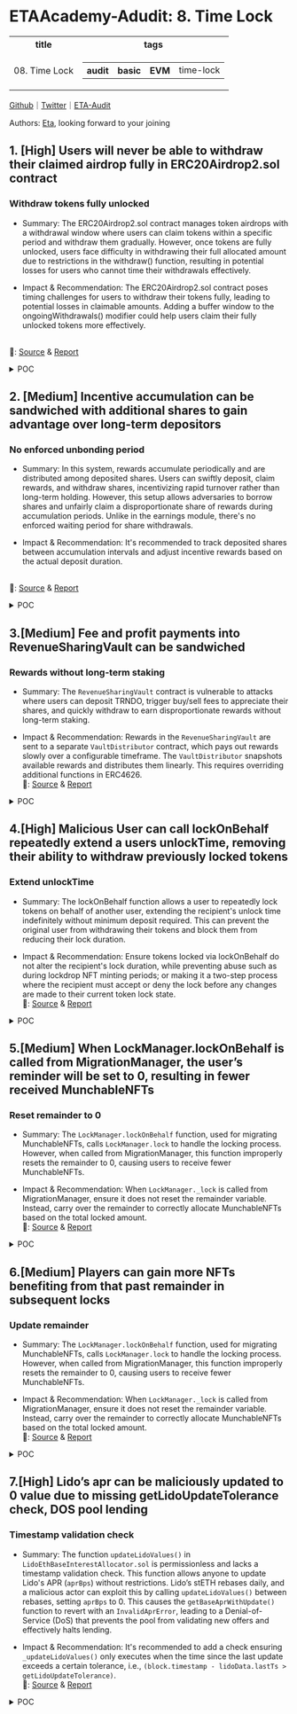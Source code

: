 # ETAAcademy-Adudit: 8. Time Lock

<table>
  <tr>
    <th>title</th>
    <th>tags</th>
  </tr>
  <tr>
    <td>08. Time Lock</td>
    <td>
      <table>
        <tr>
          <th>audit</th>
          <th>basic</th>
          <th>EVM</th>
          <td>time-lock</td>
        </tr>
      </table>
    </td>
  </tr>
</table>

[Github](https://github.com/ETAAcademy)｜[Twitter](https://twitter.com/ETAAcademy)｜[ETA-Audit](https://github.com/ETAAcademy/ETAAcademy-Audit)

Authors: [Eta](https://twitter.com/pwhattie), looking forward to your joining

## 1. [High] Users will never be able to withdraw their claimed airdrop fully in ERC20Airdrop2.sol contract

### Withdraw tokens fully unlocked

- Summary: The ERC20Airdrop2.sol contract manages token airdrops with a withdrawal window where users can claim tokens within a specific period and withdraw them gradually. However, once tokens are fully unlocked, users face difficulty in withdrawing their full allocated amount due to restrictions in the withdraw() function, resulting in potential losses for users who cannot time their withdrawals effectively.

- Impact & Recommendation: The ERC20Airdrop2.sol contract poses timing challenges for users to withdraw their tokens fully, leading to potential losses in claimable amounts. Adding a buffer window to the ongoingWithdrawals() modifier could help users claim their fully unlocked tokens more effectively.

<br> 🐬: [Source](https://code4rena.com/reports/2024-03-taiko#h-03-users-will-never-be-able-to-withdraw-their-claimed-airdrop-fully-in-erc20airdrop2sol-contract) & [Report](https://code4rena.com/reports/2024-03-taiko)

  <details><summary>POC</summary>
 
  ```solidity
    function testAirdropIssue() public {
        vm.warp(uint64(block.timestamp + 11));
        vm.prank(Alice, Alice);
        airdrop2.claim(Alice, 100, merkleProof);
        // Roll 5 days after
        vm.roll(block.number + 200);
        vm.warp(claimEnd + 5 days);
        airdrop2.withdraw(Alice);
        console.log("Alice balance:", token.balanceOf(Alice));
        // Roll 6 days after
        vm.roll(block.number + 200);
        vm.warp(claimEnd + 11 days);
        vm.expectRevert(ERC20Airdrop2.WITHDRAWALS_NOT_ONGOING.selector);
        airdrop2.withdraw(Alice);
    }
  ```
  </details>

## 2. [Medium] Incentive accumulation can be sandwiched with additional shares to gain advantage over long-term depositors

### No enforced unbonding period

- Summary: In this system, rewards accumulate periodically and are distributed among deposited shares. Users can swiftly deposit, claim rewards, and withdraw shares, incentivizing rapid turnover rather than long-term holding. However, this setup allows adversaries to borrow shares and unfairly claim a disproportionate share of rewards during accumulation periods. Unlike in the earnings module, there's no enforced waiting period for share withdrawals.

- Impact & Recommendation: It's recommended to track deposited shares between accumulation intervals and adjust incentive rewards based on the actual deposit duration.

<br> 🐬: [Source](https://code4rena.com/reports/2024-03-acala#m-02-incentive-accumulation-can-be-sandwiched-with-additional-shares-to-gain-advantage-over-long-term-depositors) & [Report](https://code4rena.com/reports/2024-03-acala)

  <details><summary>POC</summary>
 
  ```rust
    diff --git a/src/modules/incentives/src/tests.rs b/src/modules/incentives/src/tests.rs
    index 1370d5b..fa16a08 100644
    --- a/src/modules/incentives/src/tests.rs
    +++ b/src/modules/incentives/src/tests.rs
    @@ -1171,10 +1171,11 @@ fn transfer_reward_and_update_rewards_storage_atomically_when_accumulate_incenti
            assert_eq!(TokensModule::free_balance(AUSD, &VAULT::get()), 0);
    
            RewardsModule::add_share(&ALICE::get(), &PoolId::Loans(LDOT), 1);
    +		RewardsModule::add_share(&BOB::get(), &PoolId::Loans(LDOT), 1);
            assert_eq!(
                RewardsModule::pool_infos(PoolId::Loans(LDOT)),
                PoolInfo {
    -				total_shares: 1,
    +				total_shares: 2,
                    ..Default::default()
                }
            );
    @@ -1188,7 +1189,7 @@ fn transfer_reward_and_update_rewards_storage_atomically_when_accumulate_incenti
            assert_eq!(
                RewardsModule::pool_infos(PoolId::Loans(LDOT)),
                PoolInfo {
    -				total_shares: 1,
    +				total_shares: 2,
                    rewards: vec![(ACA, (30, 0)), (AUSD, (90, 0))].into_iter().collect()
                }
            );
    @@ -1202,7 +1203,7 @@ fn transfer_reward_and_update_rewards_storage_atomically_when_accumulate_incenti
            assert_eq!(
                RewardsModule::pool_infos(PoolId::Loans(LDOT)),
                PoolInfo {
    -				total_shares: 1,
    +				total_shares: 2,
                    rewards: vec![(ACA, (60, 0)), (AUSD, (90, 0))].into_iter().collect()
                }
            );
  ```
  </details>

## 3.[Medium] Fee and profit payments into RevenueSharingVault can be sandwiched

### Rewards without long-term staking

- Summary: The `RevenueSharingVault` contract is vulnerable to attacks where users can deposit TRNDO, trigger buy/sell fees to appreciate their shares, and quickly withdraw to earn disproportionate rewards without long-term staking.

- Impact & Recommendation: Rewards in the `RevenueSharingVault` are sent to a separate `VaultDistributor` contract, which pays out rewards slowly over a configurable timeframe. The `VaultDistributor` snapshots available rewards and distributes them linearly. This requires overriding additional functions in ERC4626.
  <br> 🐬: [Source](https://code4rena.com/reports/2024-06-tornadoblast-proleague#m-03-fee-and-profit-payments-into-revenueSharingVault-can-be-sandwiched) & [Report](https://code4rena.com/reports/2024-06-tornadoblast-proleague)

<details><summary>POC</summary>

```solidity
--- a/apps/contracts/src/tornadoToken/RevenueSharingVault.sol
+++ b/apps/contracts/src/tornadoToken/RevenueSharingVault.sol
@@ -7,12 +7,18 @@ import { ERC4626 } from "@openzeppelin/contracts/token/ERC20/extensions/ERC4626.
 import { TornadoBlastBotToken } from "./TornadoBlastBotToken.sol";
 import { BlastGasAndYield } from "../commons/BlastGasAndYield.sol";
+import {VaultDistributor} from "../VaultDistributor.sol";
+
 /// @dev send tornado blast tokens to this contract to redistribute them to stakers
 /// @dev treasury MUST stake a significant amount first to avoid future share/tokenAmount slippage
 contract RevenueSharingVault is ERC4626, BlastGasAndYield {
+    VaultDistributor vaultDistributor;
     constructor(
-        TornadoBlastBotToken tornadoBlastToken
-    ) ERC4626(tornadoBlastToken) ERC20("Staked Tornado Blast Token", "stTRNDO") {}
+        TornadoBlastBotToken tornadoBlastToken,
+        VaultDistributor _vaultDistributor
+    ) ERC4626(tornadoBlastToken) ERC20("Staked Tornado Blast Token", "stTRNDO") {
+        vaultDistributor = _vaultDistributor;
+    }
     function _update(address from, address to, uint256 value) internal override {
         // allow mint and burn, disallow transfers
@@ -21,4 +27,32 @@ contract RevenueSharingVault is ERC4626, BlastGasAndYield {
         }
         super._update(from, to, value);
     }
+
+    function setVaultDistributor(VaultDistributor _vaultDistributor) external onlyOwner {
+        vaultDistributor = _vaultDistributor;
+    }
+
+    function totalAssets() public view override returns (uint256) {
+        return _asset.balanceOf(address(this)) + vaultDistributor.pendingRewards();
+    }
+
+    function deposit(uint256 assets, address receiver) public override returns (uint256) {
+        vaultDistributor.processRewards();
+        super.deposit(assets, receiver);
+    }
+
+    function mint(uint256 shares, address receiver) public override returns (uint256) {
+        vaultDistributor.processRewards();
+        super.mint(shares, receiver);
+    }
+
+    function withdraw(uint256 assets, address receiver, address owner) public override returns (uint256) {
+        vaultDistributor.processRewards();
+        super.withdarw(assets, receiver, owner);
+    }
+
+    function redeem(uint256 shares, address receiver, address owner) public override returns (uint256) {
+        vaultDistributor.processRewards();
+        super.redeem(shares, receiver, owner);
+    }
 }

```

</details>

## 4.[High] Malicious User can call lockOnBehalf repeatedly extend a users unlockTime, removing their ability to withdraw previously locked tokens

### Extend unlockTime

- Summary: The lockOnBehalf function allows a user to repeatedly lock tokens on behalf of another user, extending the recipient's unlock time indefinitely without minimum deposit required. This can prevent the original user from withdrawing their tokens and block them from reducing their lock duration.

- Impact & Recommendation: Ensure tokens locked via lockOnBehalf do not alter the recipient's lock duration, while preventing abuse such as during lockdrop NFT minting periods; or making it a two-step process where the recipient must accept or deny the lock before any changes are made to their current token lock state.
  <br> 🐬: [Source](https://code4rena.com/reports/2024-05-munchables#h-01-malicious-user-can-call-lockonbehalf-repeatedly-extend-a-users-unlocktime-removing-their-ability-to-withdraw-previously-locked-tokens) & [Report](https://code4rena.com/reports/2024-05-munchables)

<details><summary>POC</summary>

```solidity
    address alice = makeAddr("alice");
    address bob = makeAddr("bob");
    function test_lockOnBehalfExtendsRecipientsUnlockTime() public {
        // Alice locks 10 ether in the protocol
        vm.deal(alice, 10 ether);
        vm.startPrank(alice);
        amp.register(MunchablesCommonLib.Realm.Everfrost, address(0));
        lm.lock{value: 10 ether}(address(0), 10 ether);
        vm.stopPrank();
        ILockManager.LockedTokenWithMetadata[] memory locked = lm.getLocked(address(alice));
        uint256 firstUnlockTime = locked[0].lockedToken.unlockTime;
        console.log("Unlock Time Start:", firstUnlockTime);
        // Some time passes
        vm.warp(block.timestamp + 5 hours);
        // Bob makes a zero deposit "on behalf" of alice
        vm.startPrank(bob);
        lm.lockOnBehalf(address(0), 0, alice);
        ILockManager.LockedTokenWithMetadata[] memory lockedNow = lm.getLocked(address(alice));
        uint256 endUnlockTime = lockedNow[0].lockedToken.unlockTime;
        // Confirm Alice's unlock time has been pushed back by bobs deposit
        console.log("Unlock Time End  :", endUnlockTime);
        assert(endUnlockTime > firstUnlockTime);
    }

    function test_lockOnBehalfGriefSetLockDuration() public {
        // Alice plans to call LockManager::setLockDuration to lower her min lock time to 1 hour
        vm.startPrank(alice);
        amp.register(MunchablesCommonLib.Realm.Everfrost, address(0));
        vm.stopPrank();
        // However Bob makes a 1 wei dontation lockOnBehalf beforehand
        vm.startPrank(bob);
        vm.deal(bob, 1);
        lm.lockOnBehalf{value: 1}(address(0), 1, alice);
        vm.stopPrank();
        // Now Alice's setter fails because her new duration is shorter than the `lockdrop.minDuration` set during bob's lockOnBehalf
        vm.startPrank(alice);
        vm.expectRevert();
        lm.setLockDuration(1 hours);
    }

```

</details>

## 5.[Medium] When LockManager.lockOnBehalf is called from MigrationManager, the user’s reminder will be set to 0, resulting in fewer received MunchableNFTs

### Reset remainder to 0

- Summary: The `LockManager.lockOnBehalf` function, used for migrating MunchableNFTs, calls `LockManager.lock` to handle the locking process. However, when called from MigrationManager, this function improperly resets the remainder to 0, causing users to receive fewer MunchableNFTs.

- Impact & Recommendation: When `LockManager._lock` is called from MigrationManager, ensure it does not reset the remainder variable. Instead, carry over the remainder to correctly allocate MunchableNFTs based on the total locked amount.
  <br> 🐬: [Source](https://code4rena.com/reports/2024-05-munchables#m-02-when-lockmanagerlockonbehalf-is-called-from-migrationmanager-the-users-reminder-will-be-set-to-0-resulting-in-fewer-received-munchablenfts) & [Report](https://code4rena.com/reports/2024-05-munchables)

<details><summary>POC</summary>

```solidity
function _migrateNFTs(
    address _user,
    address _tokenLocked,
    uint256[] memory tokenIds
) internal {
    // ...
    uint256 quantity = (totalLockAmount * discountFactor) / 10e12;
    if (_tokenLocked == address(0)) {
        _lockManager.lockOnBehalf{value: quantity}(
            _tokenLocked,
            quantity,
            _user
        );
    } else if (_tokenLocked == address(WETH)) {
        WETH.approve(address(_lockManager), quantity);
        _lockManager.lockOnBehalf(_tokenLocked, quantity, _user);
    } else if (_tokenLocked == address(USDB)) {
        USDB.approve(address(_lockManager), quantity);
        _lockManager.lockOnBehalf(_tokenLocked, quantity, _user);
    }
    emit MigrationSucceeded(_user, migratedTokenIds, newTokenIds);
}

function _lock(
    address _tokenContract,
    uint256 _quantity,
    address _tokenOwner,
    address _lockRecipient
) private {
    // ...

    // add remainder from any previous lock
    uint256 quantity = _quantity + lockedToken.remainder;
@>  uint256 remainder;
    uint256 numberNFTs;
    uint32 _lockDuration = playerSettings[_lockRecipient].lockDuration;
    if (_lockDuration == 0) {
        _lockDuration = lockdrop.minLockDuration;
    }
    if (
        lockdrop.start <= uint32(block.timestamp) &&
        lockdrop.end >= uint32(block.timestamp)
    ) {
        if (
            _lockDuration < lockdrop.minLockDuration ||
            _lockDuration >
            uint32(configStorage.getUint(StorageKey.MaxLockDuration))
        ) revert InvalidLockDurationError();
@>      if (msg.sender != address(migrationManager)) {
            // calculate number of nfts
@>          remainder = quantity % configuredToken.nftCost;
            numberNFTs = (quantity - remainder) / configuredToken.nftCost;
            if (numberNFTs > type(uint16).max) revert TooManyNFTsError();
            // Tell nftOverlord that the player has new unopened Munchables
            nftOverlord.addReveal(_lockRecipient, uint16(numberNFTs));
        }
    }

    // ...
@>  lockedToken.remainder = remainder;
    lockedToken.quantity += _quantity;
    lockedToken.lastLockTime = uint32(block.timestamp);
    lockedToken.unlockTime = uint32(block.timestamp) + uint32(_lockDuration);
    // ...
}

```

</details>

## 6.[Medium] Players can gain more NFTs benefiting from that past remainder in subsequent locks

### Update remainder

- Summary: The `LockManager.lockOnBehalf` function, used for migrating MunchableNFTs, calls `LockManager.lock` to handle the locking process. However, when called from MigrationManager, this function improperly resets the remainder to 0, causing users to receive fewer MunchableNFTs.

- Impact & Recommendation: When `LockManager._lock` is called from MigrationManager, ensure it does not reset the remainder variable. Instead, carry over the remainder to correctly allocate MunchableNFTs based on the total locked amount.
  <br> 🐬: [Source](https://code4rena.com/reports/2024-05-munchables#m-03-players-can-gain-more-nfts-benefiting-from-that-past-remainder-in-subsequent-locks) & [Report](https://code4rena.com/reports/2024-05-munchables)

<details><summary>POC</summary>

```solidity
    uint256 quantity = _quantity + lockedToken.remainder;
    uint256 remainder;
    uint256 numberNFTs;
    uint32 _lockDuration = playerSettings[_lockRecipient].lockDuration;
    // SNIPPED
    if (
        lockdrop.start <= uint32(block.timestamp) &&
        lockdrop.end >= uint32(block.timestamp)
    ) {
        if (
            _lockDuration < lockdrop.minLockDuration ||
            _lockDuration >
            uint32(configStorage.getUint(StorageKey.MaxLockDuration))
        ) revert InvalidLockDurationError();
        if (msg.sender != address(migrationManager)) {
            // calculate number of nfts
-->         remainder = quantity % configuredToken.nftCost;
            numberNFTs = (quantity - remainder) / configuredToken.nftCost;
            if (numberNFTs > type(uint16).max) revert TooManyNFTsError();
            // Tell nftOverlord that the player has new unopened Munchables
            nftOverlord.addReveal(_lockRecipient, uint16(numberNFTs));
        }
    }
  // SNIPPED
->  lockedToken.remainder = remainder;
    lockedToken.quantity += _quantity;

    function unlock(
        address _tokenContract,
        uint256 _quantity
    ) external notPaused nonReentrant {
        LockedToken storage lockedToken = lockedTokens[msg.sender][
            _tokenContract
        ];
        if (lockedToken.quantity < _quantity)
            revert InsufficientLockAmountError();
        if (lockedToken.unlockTime > uint32(block.timestamp))
            revert TokenStillLockedError();
        // force harvest to make sure that they get the schnibbles that they are entitled to
        accountManager.forceHarvest(msg.sender);
        lockedToken.quantity -= _quantity;
        // send token
        if (_tokenContract == address(0)) {
            payable(msg.sender).transfer(_quantity);
        } else {
            IERC20 token = IERC20(_tokenContract);
            token.transfer(msg.sender, _quantity);
        }
        emit Unlocked(msg.sender, _tokenContract, _quantity);
    }

```

</details>

## 7.[High] Lido’s apr can be maliciously updated to 0 value due to missing getLidoUpdateTolerance check, DOS pool lending

### Timestamp validation check

- Summary: The function `updateLidoValues()` in `LidoEthBaseInterestAllocator.sol` is permissionless and lacks a timestamp validation check. This function allows anyone to update Lido's APR (`aprBps`) without restrictions. Lido’s stETH rebases daily, and a malicious actor can exploit this by calling `updateLidoValues()` between rebases, setting `aprBps` to 0. This causes the `getBaseAprWithUpdate()` function to revert with an `InvalidAprError`, leading to a Denial-of-Service (DoS) that prevents the pool from validating new offers and effectively halts lending.

- Impact & Recommendation: It's recommended to add a check ensuring `_updateLidoValues()` only executes when the time since the last update exceeds a certain tolerance, i.e., `(block.timestamp - lidoData.lastTs > getLidoUpdateTolerance)`.
  <br> 🐬: [Source](https://code4rena.com/reports/2024-06-gondi#h-01-lido’s-apr-can-be-maliciously-updated-to-0-value-due-to-missing-getLidoUpdateTolerance-check,-DOS-pool-lending) & [Report](https://code4rena.com/reports/2024-06-gondi)

<details><summary>POC</summary>

```solidity
//src/lib/pools/LidoEthBaseInterestAllocator.sol
    //@audit anyone can call updateLidoValues at any time, risks of _lidoData.aprBps being set to 0.
    function updateLidoValues() external {
        _updateLidoValues(getLidoData);
    }
    function _updateLidoValues(LidoData memory _lidoData) private {
        uint256 shareRate = _currentShareRate();
        _lidoData.aprBps = uint16(
            (_BPS * _SECONDS_PER_YEAR * (shareRate - _lidoData.shareRate)) /
                _lidoData.shareRate /
                (block.timestamp - _lidoData.lastTs)
        );
        _lidoData.shareRate = uint144(shareRate);
        _lidoData.lastTs = uint96(block.timestamp);
        getLidoData = _lidoData;
        emit LidoValuesUpdated(_lidoData);
    }

    //test/pools/LidoEthBaseInterestAllocator.t.sol
...
    function testMaliciousUpdateLidoValues() public {
        assertEq(_baseAllocator.getBaseAprWithUpdate(), 1000);
        (uint96 lastTs, , ) = _baseAllocator.getLidoData();
        vm.warp(uint256(lastTs) + 12);
        _baseAllocator.updateLidoValues();
        (, , uint16 newAprBps) = _baseAllocator.getLidoData();
        assertEq(newAprBps, 0);
        vm.expectRevert(abi.encodeWithSignature("InvalidAprError()"));
        _baseAllocator.getBaseAprWithUpdate();
    }
...

```

</details>

